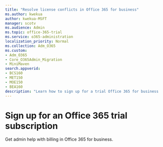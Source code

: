 ```yaml
---
title: "Resolve license conflicts in Office 365 for business"
ms.author: kwekua
author: kwekua-MSFT
manager: scotv
ms.audience: Admin
ms.topic: office-365-trial
ms.service: o365-administration
localization_priority: Normal
ms.collection: Adm_O365
ms.custom:
- Adm_O365
- Core_O365Admin_Migration
- MiniMaven
search.appverid:
- BCS160
- MET150
- MOE150
- BEA160
description: "Learn how to sign up for a trial Office 365 for business subscription."
---
```

# Sign up for an Office 365 trial subscription

Get admin help with billing in Office 365 for business.